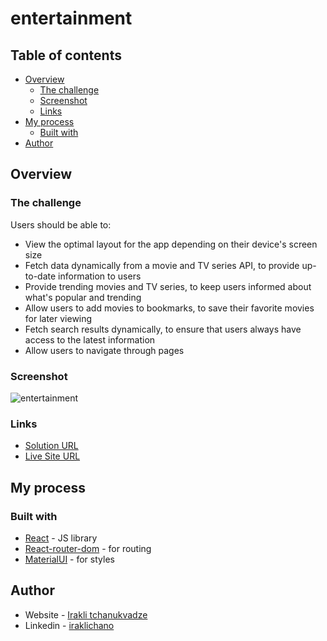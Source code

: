 # entertainment

## Table of contents

- [Overview](#overview)
  - [The challenge](#the-challenge)
  - [Screenshot](#screenshot)
  - [Links](#links)
- [My process](#my-process)
  - [Built with](#built-with)
- [Author](#author)

## Overview

### The challenge

Users should be able to:


- View the optimal layout for the app depending on their device's screen size
- Fetch data dynamically from a movie and TV series API, to provide up-to-date information to users
- Provide trending movies and TV series, to keep users informed about what's popular and trending
- Allow users to add movies to bookmarks, to save their favorite movies for later viewing
- Fetch search results dynamically, to ensure that users always have access to the latest information
- Allow users to navigate through pages


### Screenshot

![entertainment](https://user-images.githubusercontent.com/74905176/222637326-b81dc624-3394-4f5e-870f-67bdc352bce0.png)


### Links

- [Solution URL](https://github.com/IrakliChanukvadze/entertainment)
- [Live Site URL](https://iraklichanukvadze.github.io/entertainment/)

## My process

### Built with

- [React](https://reactjs.org/) - JS library
- [React-router-dom](https://reactrouter.com/en/main) - for routing
- [MaterialUI](https://mui.com/) - for styles

## Author

- Website - [Irakli tchanukvadze](https://iraklichanukvadze.github.io/portfolio/)
- Linkedin - [iraklichano](https://www.linkedin.com/in/iraklichano/)
